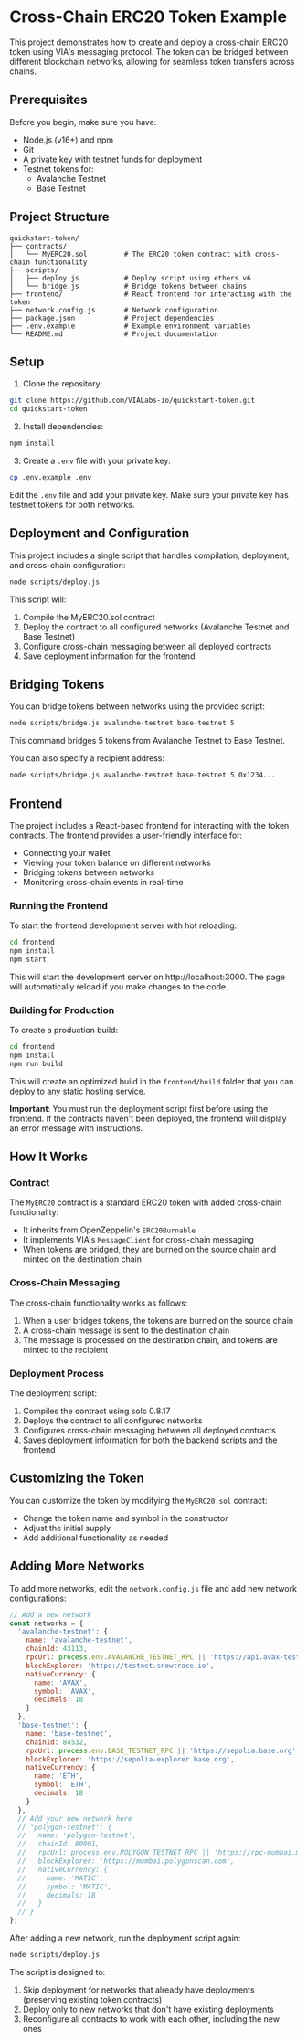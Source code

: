 # Cross-Chain ERC20 Token Example

This project demonstrates how to create and deploy a cross-chain ERC20 token using VIA's messaging protocol. The token can be bridged between different blockchain networks, allowing for seamless token transfers across chains.

## Prerequisites

Before you begin, make sure you have:

- Node.js (v16+) and npm
- Git
- A private key with testnet funds for deployment
- Testnet tokens for:
  - Avalanche Testnet
  - Base Testnet

## Project Structure

```
quickstart-token/
├── contracts/
│   └── MyERC20.sol         # The ERC20 token contract with cross-chain functionality
├── scripts/
│   ├── deploy.js           # Deploy script using ethers v6
│   └── bridge.js           # Bridge tokens between chains
├── frontend/               # React frontend for interacting with the token
├── network.config.js       # Network configuration
├── package.json            # Project dependencies
├── .env.example            # Example environment variables
└── README.md               # Project documentation
```

## Setup

1. Clone the repository:
```bash
git clone https://github.com/VIALabs-io/quickstart-token.git
cd quickstart-token
```

2. Install dependencies:
```bash
npm install
```

3. Create a `.env` file with your private key:
```bash
cp .env.example .env
```

Edit the `.env` file and add your private key. Make sure your private key has testnet tokens for both networks.

## Deployment and Configuration

This project includes a single script that handles compilation, deployment, and cross-chain configuration:

```bash
node scripts/deploy.js
```

This script will:
1. Compile the MyERC20.sol contract
2. Deploy the contract to all configured networks (Avalanche Testnet and Base Testnet)
3. Configure cross-chain messaging between all deployed contracts
4. Save deployment information for the frontend

## Bridging Tokens

You can bridge tokens between networks using the provided script:

```bash
node scripts/bridge.js avalanche-testnet base-testnet 5
```

This command bridges 5 tokens from Avalanche Testnet to Base Testnet.

You can also specify a recipient address:

```bash
node scripts/bridge.js avalanche-testnet base-testnet 5 0x1234...
```

## Frontend

The project includes a React-based frontend for interacting with the token contracts. The frontend provides a user-friendly interface for:
- Connecting your wallet
- Viewing your token balance on different networks
- Bridging tokens between networks
- Monitoring cross-chain events in real-time

### Running the Frontend

To start the frontend development server with hot reloading:

```bash
cd frontend
npm install
npm start
```

This will start the development server on http://localhost:3000. The page will automatically reload if you make changes to the code.

### Building for Production

To create a production build:

```bash
cd frontend
npm install
npm run build
```

This will create an optimized build in the `frontend/build` folder that you can deploy to any static hosting service.

**Important**: You must run the deployment script first before using the frontend. If the contracts haven't been deployed, the frontend will display an error message with instructions.

## How It Works

### Contract

The `MyERC20` contract is a standard ERC20 token with added cross-chain functionality:

- It inherits from OpenZeppelin's `ERC20Burnable`
- It implements VIA's `MessageClient` for cross-chain messaging
- When tokens are bridged, they are burned on the source chain and minted on the destination chain

### Cross-Chain Messaging

The cross-chain functionality works as follows:

1. When a user bridges tokens, the tokens are burned on the source chain
2. A cross-chain message is sent to the destination chain
3. The message is processed on the destination chain, and tokens are minted to the recipient

### Deployment Process

The deployment script:
1. Compiles the contract using solc 0.8.17
2. Deploys the contract to all configured networks
3. Configures cross-chain messaging between all deployed contracts
4. Saves deployment information for both the backend scripts and the frontend

## Customizing the Token

You can customize the token by modifying the `MyERC20.sol` contract:

- Change the token name and symbol in the constructor
- Adjust the initial supply
- Add additional functionality as needed

## Adding More Networks

To add more networks, edit the `network.config.js` file and add new network configurations:

```javascript
// Add a new network
const networks = {
  'avalanche-testnet': {
    name: 'avalanche-testnet',
    chainId: 43113,
    rpcUrl: process.env.AVALANCHE_TESTNET_RPC || 'https://api.avax-test.network/ext/bc/C/rpc',
    blockExplorer: 'https://testnet.snowtrace.io',
    nativeCurrency: {
      name: 'AVAX',
      symbol: 'AVAX',
      decimals: 18
    }
  },
  'base-testnet': {
    name: 'base-testnet',
    chainId: 84532,
    rpcUrl: process.env.BASE_TESTNET_RPC || 'https://sepolia.base.org',
    blockExplorer: 'https://sepolia-explorer.base.org',
    nativeCurrency: {
      name: 'ETH',
      symbol: 'ETH',
      decimals: 18
    }
  },
  // Add your new network here
  // 'polygon-testnet': {
  //   name: 'polygon-testnet',
  //   chainId: 80001,
  //   rpcUrl: process.env.POLYGON_TESTNET_RPC || 'https://rpc-mumbai.maticvigil.com',
  //   blockExplorer: 'https://mumbai.polygonscan.com',
  //   nativeCurrency: {
  //     name: 'MATIC',
  //     symbol: 'MATIC',
  //     decimals: 18
  //   }
  // }
};
```

After adding a new network, run the deployment script again:

```bash
node scripts/deploy.js
```

The script is designed to:
1. Skip deployment for networks that already have deployments (preserving existing token contracts)
2. Deploy only to new networks that don't have existing deployments
3. Reconfigure all contracts to work with each other, including the new ones
